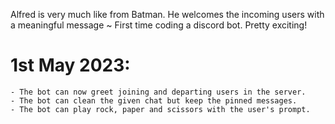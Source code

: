 Alfred is very much like from Batman. He welcomes the incoming users with a meaningful message ~ First time coding a discord bot. Pretty exciting!

# 1st May 2023: 
    - The bot can now greet joining and departing users in the server.
    - The bot can clean the given chat but keep the pinned messages.
    - The bot can play rock, paper and scissors with the user's prompt.
    